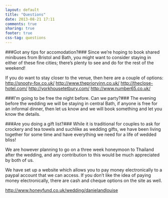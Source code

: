 ```yaml
---
layout: default
title: "Questions"
date: 2013-08-21 17:11
comments: true
sharing: true
footer: true
css-tag: questions
---
```

###Got any tips for accomodation?###
Since we’re hoping to book shared minibuses from Bristol and Bath, you might want to consider staying in either of these fine cities; there’s plenty to see and do for the rest of the weekend!

If you do want to stay closer to the venue, then here are a couple of options:
http://snooty-fox.co.uk/
http://www.theprioryinn.co.uk/
http://theclose-hotel.com/
http://yorkhousetetbury.com/
http://www.number65.co.uk/

###I'm going to be free the night before. Can we party?###
The evening before the wedding we will be staying in central Bath, if anyone is free for an informal dinner, then let us know and we will book something and let you know the details.

###Are you doing a gift list?###
While it is traditional for couples to ask for crockery and tea towels and suchlike as wedding gifts, we have been living together for some time and have everything we need for a life of wedded bliss!

We are however planning to go on a three week honeymoon to Thailand after the wedding, and any contribution to this would be much appreciated by both of us. 

We have set up a website which allows you to pay money electronically to a paypal account that we can access. If you don’t like the idea of paying money electronically, there are cash and cheque options on the site as well. 

http://www.honeyfund.co.uk/wedding/danielandlouise
